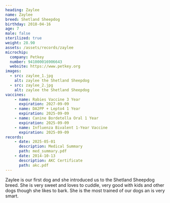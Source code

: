 ```yaml
---
heading: Zaylee
name: Zaylee
breed: Shetland Sheepdog
birthday: 2018-04-16
age: 7
male: false
sterilized: true
weight: 28.90
assets: /assets/records/zaylee
microchip:
  company: Petkey
  number: 941000016906643
  website: https://www.petkey.org
images:
  - src: zaylee_1.jpg
    alt: zaylee the Shetland Sheepdog
  - src: zaylee_2.jpg
    alt: zaylee the Shetland Sheepdog
vaccines:
    - name: Rabies Vaccine 3 Year
      expiration: 2027-09-09
    - name: DA2PP + Lepto4 1 Year
      expiration: 2025-09-09
    - name: Canine Bordetella Oral 1 Year
      expiration: 2025-09-09
    - name: Influenza Bivalent 1-Year Vaccine
      expiration: 2025-09-09
records:
    - date: 2025-05-01
      description: Medical Summary
      path: med_summary.pdf
    - date: 2014-10-13
      description: AKC Certificate
      path: akc.pdf
---
```

Zaylee is our first dog and she introduced us to the Shetland Sheepdog breed.
She is very sweet and loves to cuddle, very good with kids and other dogs though she likes to bark.
She is the most trained of our dogs an is very smart.